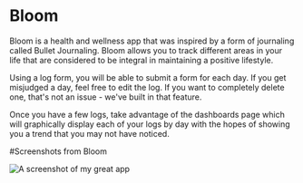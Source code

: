 # Bloom

Bloom is a health and wellness app that was inspired by a form of journaling called Bullet Journaling. Bloom allows you to track different areas in your life that are considered to be integral in maintaining a positive lifestyle. 

Using a log form, you will be able to submit a form for each day. If you get misjudged a day, feel free to edit the log. If you want to completely delete one, that's not an issue - we've built in that feature.

Once you have a few logs, take advantage of the dashboards page which will graphically display each of your logs by day with the hopes of showing you a trend that you may not have noticed. 

#Screenshots from Bloom

![A screenshot of my great app](mygreatapp-screenshot.png)
